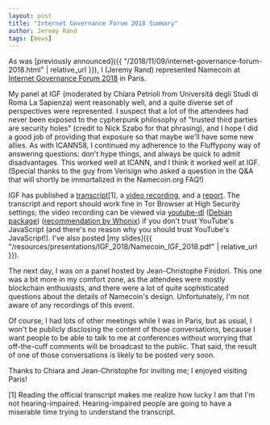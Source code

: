 ```yaml
---
layout: post
title: "Internet Governance Forum 2018 Summary"
author: Jeremy Rand
tags: [News]
---
```


As was [previously announced]({{ "/2018/11/09/internet-governance-forum-2018.html" | relative_url }}), I (Jeremy Rand) represented Namecoin at [Internet Governance Forum 2018](https://www.intgovforum.org/multilingual/) in Paris.

My panel at IGF (moderated by Chiara Petrioli from Università degli Studi di Roma La Sapienza) went reasonably well, and a quite diverse set of perspectives were represented.  I suspect that a lot of the attendees had never been exposed to the cypherpunk philosophy of "trusted third parties are security holes" (credit to Nick Szabo for that phrasing), and I hope I did a good job of providing that exposure so that maybe we'll have some new allies.  As with ICANN58, I continued my adherence to the Fluffypony way of answering questions: don't hype things, and always be quick to admit disadvantages.  This worked well at ICANN, and I think it worked well at IGF.  (Special thanks to the guy from Verisign who asked a question in the Q&A that will shortly be immortalized in the Namecoin.org FAQ!)

IGF has published a [transcript](https://www.intgovforum.org/multilingual/content/igf-2018-day-1-salle-vi-ws408-dns-enhancements-and-alternatives-for-the-future-internet)[1], a [video recording](https://www.youtube.com/watch?v=WyTNAXdd7Qc&pbjreload=10), and a [report](https://www.intgovforum.org/multilingual/content/igf-2018-ws-408-dns-enhancements-and-alternatives-for-the-future-internet).  The transcript and report should work fine in Tor Browser at High Security settings; the video recording can be viewed via [youtube-dl](https://rg3.github.io/youtube-dl/) ([Debian package](https://packages.debian.org/stretch/youtube-dl)) ([recommendation by Whonix](https://forums.whonix.org/t/vlc-apparmor-profile-wip-streaming-documentation-for-whonix-install-youtube-dl-by-default/2918)) if you don't trust YouTube's JavaScript (and there's no reason why you should trust YouTube's JavaScript!).  I've also posted [my slides]({{ "/resources/presentations/IGF_2018/Namecoin_IGF_2018.pdf" | relative_url }}).

The next day, I was on a panel hosted by Jean-Christophe Finidori.  This one was a bit more in my comfort zone, as the attendees were mostly blockchain enthusiasts, and there were a lot of quite sophisticated questions about the details of Namecoin's design.  Unfortunately, I'm not aware of any recordings of this event.

Of course, I had lots of other meetings while I was in Paris, but as usual, I won't be publicly disclosing the content of those conversations, because I want people to be able to talk to me at conferences without worrying that off-the-cuff comments will be broadcast to the public.  That said, the result of one of those conversations is likely to be posted very soon.

Thanks to Chiara and Jean-Christophe for inviting me; I enjoyed visiting Paris!

[1] Reading the official transcript makes me realize how lucky I am that I'm not hearing-impaired.  Hearing-impaired people are going to have a miserable time trying to understand the transcript.
